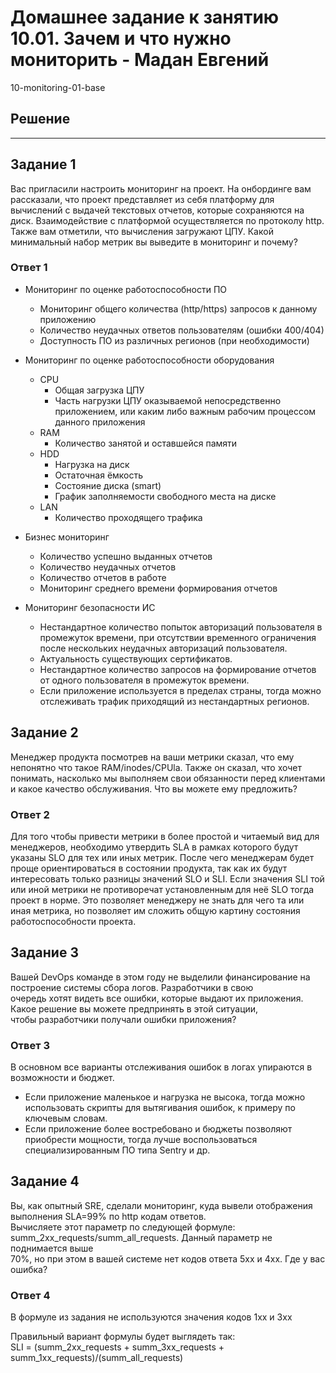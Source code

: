 # Домашнее задание к занятию 10.01. Зачем и что нужно мониторить - Мадан Евгений
10-monitoring-01-base

## Решение

---
## Задание 1

Вас пригласили настроить мониторинг на проект. На онбординге вам рассказали, что проект представляет из себя
платформу для вычислений с выдачей текстовых отчетов, которые сохраняются на диск. Взаимодействие с платформой
осуществляется по протоколу http. Также вам отметили, что вычисления загружают ЦПУ. Какой минимальный набор метрик вы
выведите в мониторинг и почему?  

### Ответ 1

- Мониторинг по оценке работоспособности ПО
  - Мониторинг общего количества (http/https) запросов к данному приложению
  - Количество неудачных ответов пользователям (ошибки 400/404)
  - Доступность ПО из различных регионов (при необходимости)

- Мониторинг по оценке работоспособности оборудования
  - CPU
    - Общая загрузка ЦПУ
    - Часть нагрузки ЦПУ оказываемой непосредственно приложением, или каким либо важным рабочим процессом данного приложения
  - RAM
    - Количество занятой и оставшейся памяти
  - HDD
    - Нагрузка на диск
    - Остаточная ёмкость
    - Состояние диска (smart)
    - График заполняемости свободного места на диске
  - LAN
    - Количество проходящего трафика

- Бизнес мониторинг
  - Количество успешно выданных отчетов
  - Количество неудачных отчетов
  - Количество отчетов в работе
  - Мониторинг среднего времени формирования отчетов

- Мониторинг безопасности ИС
  - Нестандартное количество попыток авторизаций пользователя в промежуток времени, при отсутствии временного ограничения после нескольких неудачных авторизаций пользователя.
  - Актуальность существующих сертификатов.
  - Нестандартное количество запросов на формирование отчетов от одного пользователя в промежуток времени.
  - Если приложение используется в пределах страны, тогда можно отслеживать трафик приходящий из нестандартных регионов.



## Задание 2

Менеджер продукта посмотрев на ваши метрики сказал, что ему непонятно что такое RAM/inodes/CPUla. Также он сказал,
что хочет понимать, насколько мы выполняем свои обязанности перед клиентами и какое качество обслуживания. Что вы
можете ему предложить?

### Ответ 2

Для того чтобы привести метрики в более простой и читаемый вид для менеджеров, необходимо утвердить SLA в рамках которого будут указаны SLO для тех или иных метрик.
После чего менеджерам будет проще ориентироваться в состоянии продукта, так как их будут интересовать только разницы значений SLO и SLI.
Если значения SLI той или иной метрики не противоречат установленным для неё SLO тогда проект в норме.
Это позволяет менеджеру не знать для чего та или иная метрика, но позволяет им сложить общую картину состояния работоспособности проекта.

## Задание 3

Вашей DevOps команде в этом году не выделили финансирование на построение системы сбора логов. Разработчики в свою  
очередь хотят видеть все ошибки, которые выдают их приложения. Какое решение вы можете предпринять в этой ситуации,  
чтобы разработчики получали ошибки приложения?  

### Ответ 3

В основном все варианты отслеживания ошибок в логах упираются в возможности и бюджет.
- Если приложение маленькое и нагрузка не высока, тогда можно использовать скрипты для вытягивания ошибок, к примеру по ключевым словам.
- Если приложение более востребовано и бюджеты позволяют приобрести мощности, тогда лучше воспользоваться специализированным ПО типа Sentry и др.

## Задание 4

Вы, как опытный SRE, сделали мониторинг, куда вывели отображения выполнения SLA=99% по http кодам ответов.  
Вычисляете этот параметр по следующей формуле: summ_2xx_requests/summ_all_requests. Данный параметр не поднимается выше  
70%, но при этом в вашей системе нет кодов ответа 5xx и 4xx. Где у вас ошибка?  

### Ответ 4

В формуле из задания не используются значения кодов 1xx и 3xx

Правильный вариант формулы будет выглядеть так:  
SLI = (summ_2xx_requests + summ_3xx_requests + summ_1xx_requests)/(summ_all_requests)  